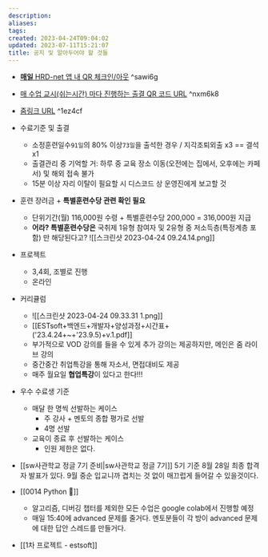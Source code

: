 ```yaml
---
description:
aliases: 
tags: 
created: 2023-04-24T09:04:02
updated: 2023-07-11T15:21:07
title: 공지 및 알아두어야 할 것들
---
```

- [**매일** HRD-net 앱 내 QR 체크인/아웃](ESTsoft_QR.pdf)  ^sawi6g
- [매 수업 교시(쉬는시간) 마다 진행하는 출결 QR 코드 URL](https://screenshot.guru/qrcode/2cJT0eJO6Na9md2PbNofxd2fuBU5ld20xBo9adZOxBE9nNbHISWnyWWzVBIroXlD5f3PVSXrTfljRSoHJcGvWZ3n3emvLQVnUcpDHUVPsemXwWWP0QY5SVnnpN2Bxeo1UBZPyd25bBV9ndpTagU4zOlC2PFSyPVW2RUXHSaXEPUW5SaXHSaW4SUXEQUXHTEW5QEW4PEBbfYLvcZS9W3XkdYn0KJfrBJTqRVOyOC.png) ^nxm6k8
- [줌링크 URL](https://zoom.us/j/95241396640?pwd=VVFMU0JkRnVWN29xczhtb2drVXhnUT09#success) ^1ez4cf
- 수료기준 및 출결
	- 소정훈련일수`91일`의 80% 이상`73일`을 출석한 경우 / 지각조퇴외출 x3 == 결석 x1
	- 출결관리 중 기억할 거: 하루 중 교육 장소 이동(오전에는 집에서, 오후에는 카페서) 및 해외 접속 불가
	- 15분 이상 자리 이탈이 필요할 시 디스코드 상 운영진에게 보고할 것
- 훈련 장려금 + **특별훈련수당 관련 확인 필요**
	- 단위기간(월) 116,000원 수령 + 특별훈련수당 200,000 = 316,000원 지급
	- **어라? 특별훈련수당은** 국취제 1유형 참여자 및 2유형 중 저소득층(특정계층 포함) 만 해당된다고? ![[스크린샷 2023-04-24 09.24.14.png]]
- 프로젝트
	- 3,4회, 조별로 진행 
	- 온라인
- 커리큘럼
	- ![[스크린샷 2023-04-24 09.33.31 1.png]]
	- [[ESTsoft+백엔드+개발자+양성과정+시간표+('23.4.24+~+'23.9.5)+v.1.pdf]]
	- 부가적으로 VOD 강의를 들을 수 있게 추가 강의는 제공하지만, 메인은 줌 라이브 강의
	- 중간중간 취업특강을 통해 자소서, 면접대비도 제공
	- 매주 월요일 **협업특강**이 있다고 한다!!!
- 우수 수료생 기준
	- 매달 한 명씩 선발하는 케이스
		- 주 강사 + 멘토의 종합 평가로 선발
		- 4명 선발
	- 교육이 종료 후 선발하는 케이스
		- 인원 제한은 없다.
- [[sw사관학교 정글 7기 준비|sw사관학교 정글 7기]] 5기 기준 8월 28일 최종 합격자 발표가 있다. 9월 중순 입교니까 겹치는 것 없이 매끄럽게 들어갈 수 있을것이다.

- [[0014 Python 🐍]]
	- 알고리즘, 디버깅 챕터를 제외한 모든 수업은 google colab에서 진행할 예정
	- 매일 15:40에 advanced 문제를 줄거다. 멘토분들이 각 방이 advanced 문제에 대한 답안 스레드를 만들거다.

- [[1차 프로젝트 - estsoft]]